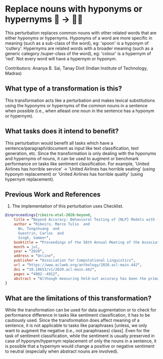 # Replace nouns with hyponyms or hypernyms 👨 ️→ 🐍🧔
This perturbation replaces common nouns with other related words that are either hyponyms or hypernyms. Hyponyms of a word are more specific in meaning (such as a sub-class of the word), eg: 'spoon' is a hyponym of 'cutlery'. Hypernyms are related words with a broader meaning (such as a generic category /super-class of the word), eg: 'colour' is a hypernym of 'red'. Not every word will have a hypernym or hyponym.

Contributors: Ananya B. Sai, Tanay Dixit (Indian Institute of Technology, Madras)

## What type of a transformation is this?
This transformation acts like a perturbation and makes lexical substitutions using the hyponyms or hypernyms of the common nouns in a sentence when possible (i.e., when atleast one noun in the sentence has a hyponym or hypernym).

## What tasks does it intend to benefit?
This perturbation would benefit all tasks which have a sentence/paragraph/document as input like text classification, text generation, etc. Since the transformation is only dealing with the hyponyms and hypernyms of nouns, it can be used to augment or benchmark performance on tasks like sentiment classification. For example, 'United Airlines has horrible service' -> 'United Airlines has horrible seating' (using hyponym replacement) or 'United Airlines has horrible quality' (using hypernym replacement).

## Previous Work and References
1) The implementation of this perturbation uses Checklist.
```bibtex
@inproceedings{ribeiro-etal-2020-beyond,
    title = "Beyond Accuracy: Behavioral Testing of {NLP} Models with {C}heck{L}ist",
    author = "Ribeiro, Marco Tulio  and
      Wu, Tongshuang  and
      Guestrin, Carlos  and
      Singh, Sameer",
    booktitle = "Proceedings of the 58th Annual Meeting of the Association for Computational Linguistics",
    month = jul,
    year = "2020",
    address = "Online",
    publisher = "Association for Computational Linguistics",
    url = "https://www.aclweb.org/anthology/2020.acl-main.442",
    doi = "10.18653/v1/2020.acl-main.442",
    pages = "4902--4912",
    abstract = "Although measuring held-out accuracy has been the primary approach to evaluate generalization, it often overestimates the performance of NLP models, while alternative approaches for evaluating models either focus on individual tasks or on specific behaviors. Inspired by principles of behavioral testing in software engineering, we introduce CheckList, a task-agnostic methodology for testing NLP models. CheckList includes a matrix of general linguistic capabilities and test types that facilitate comprehensive test ideation, as well as a software tool to generate a large and diverse number of test cases quickly. We illustrate the utility of CheckList with tests for three tasks, identifying critical failures in both commercial and state-of-art models. In a user study, a team responsible for a commercial sentiment analysis model found new and actionable bugs in an extensively tested model. In another user study, NLP practitioners with CheckList created twice as many tests, and found almost three times as many bugs as users without it.",
}
```

## What are the limitations of this transformation?
While the transformation can be used for data augmentation or to check for performance difference in tasks like sentiment classification, it has to be cautiously used. Since the transformation does affect meaning of a sentence, it is not applicable to tasks like paraphrases [unless, we only want to augment the negative (i.e., not paraphrases) class]. Even for the task of sentiment classification, while the sentiment is usually preserved in case of hyponym/hypernym replacement of only the nouns in a sentence, it is possible that a hypernym would change a positive or negative sentiment to neutral (especially when abstract nouns are involved).
